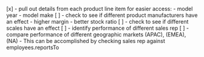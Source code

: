 [x] - pull out details from each product line item for easier access:
      - model year
      - model make
[ ] - check to see if different product manufacturers have an effect
      - higher margin
      - better stock ratio
[ ] - check to see if different scales have an effect
[ ] - identify performance of different sales rep
[ ] - compare performance of different geographic markets (APAC), (EMEA), (NA)
      - This can be accomplished by checking sales rep against employees.reportsTo